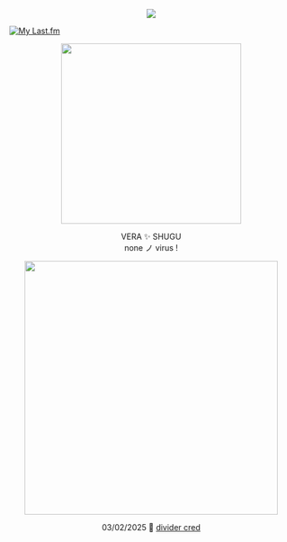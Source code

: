 <p align="center"> <img src="https://komarev.com/ghpvc/?username=aoyagiis&label=souls_reaped_୨୧&style=plastic&color=b07eff" </p>

[![My Last.fm](https://lastfm-recently-played.vercel.app/api?user=meltdwn&count=1&show_user=header&header_size=normal_stats_only&loved=true&loved_style=2&width=1000)](https://www.last.fm/user/meltdwn)

<p align="center"> <img src="https://i.postimg.cc/4ykZbcLg/me-irl.png" width="320" </p> 

 <p align="center"> VERA ✨ SHUGU <br> none ノ virus !

 <p align="center"> <img src="https://i.postimg.cc/3xJhBYBd/sabu.png" width="450" </p>

 <div align="center">

03/02/2025 💛 [divider cred](https://www.tumblr.com/revivalrequiem/739690226305417216/koi-fish-themed-koi-fish-set-free-to-use?source=share)
